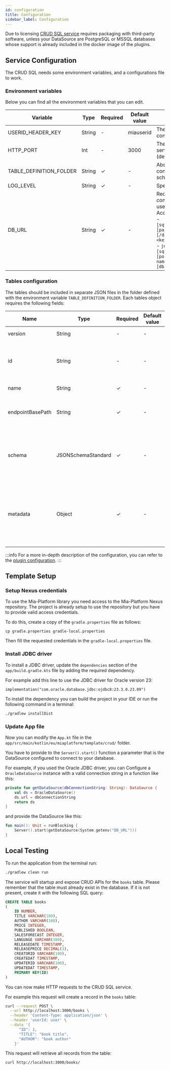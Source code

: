 ```yaml
---
id: configuration
title: Configuration
sidebar_label: Configuration
---
```


<!--
WARNING: this file was automatically generated by Mia-Platform Doc Aggregator.
DO NOT MODIFY IT BY HAND.
Instead, modify the source file and run the aggregator to regenerate this file.
-->

Due to licensing [CRUD SQL service](/runtime_suite/crud-sql/10_overview.md) requires packaging with third-party software, unless your DataSource are PostgreSQL or MSSQL databases whose support is already included in the docker image of the plugins.

## Service Configuration
The CRUD SQL needs some environment variables, and a configurations file to work.

### Environment variables

Below you can find all the environment variables that you can edit.

| Variable                | Type   | Required | Default value | Description                                                                                                                                                                                                                                                                                                                                                  |
|-------------------------|--------|----------|---------------|--------------------------------------------------------------------------------------------------------------------------------------------------------------------------------------------------------------------------------------------------------------------------------------------------------------------------------------------------------------|
| USERID_HEADER_KEY       | String | -        | miauserid     | The name of the header that contains information of the user.                                                                                                                                                                                                                                                                                                |
| HTTP_PORT               | Int    | -        | 3000          | The port on which the application server will serve status requests (default 3000).                                                                                                                                                                                                                                                                          |
| TABLE_DEFINITION_FOLDER | String | &check;  | -             | Absolute path of a folder containing the tables JSON schemas.                                                                                                                                                                                                                                                                                                |
| LOG_LEVEL               | String | &check;  | -             | Specifies the log level to use.                                                                                                                                                                                                                                                                                                                              |
| DB_URL                  | String | &check;  | -             | Required. The connection string to connect to the database with username and password. <br /> Accepted formats: <br /> - `[sqlserver\|postgresql]://[user[:[password]]@]host[:port][/database][?<key1\>=<value1\>[&<key2\>=<value2\>]]` <br /> - `jdbc:[sqlserver\|postgresql]://[host]:[port];databaseName=[db-name];user=[db-user];password=[db-password]` |

### Tables configuration
The tables should be included in separate JSON files in the folder defined with the environment variable `TABLE_DEFINITION_FOLDER`. Each tables object requires the following fields:

| Name             | Type               | Required | Default value | Description                                                                                                                                                                                                     |
|------------------|--------------------|----------|---------------|-----------------------------------------------------------------------------------------------------------------------------------------------------------------------------------------------------------------|
| version          | String             | -        | -             | Configuration file version.                                                                                                                                                                                     |
| id               | String             | -        | -             | Additional identifier that can be associated to the collection definition.                                                                                                                                      |
| name             | String             | &check;  | -             | The name of the table.                                                                                                                                                                                          |
| endpointBasePath | String             | &check;  | -             | The endpoint path, used as entry point to CRUD operations.                                                                                                                                                      |
| schema           | JSONSchemaStandard | &check;  | -             | The JSON Schema configuration of the fields to be included in the collection object.            |
| metadata         | Object             | &check;  | -             | Object that contains service support metadata to handle standard fields such as updatedAt or updaterId. |

:::info
For a more in-depth description of the configuration, you can refer to the [plugin configuration](/runtime_suite/crud-sql/20_configuration.md).
:::

## Template Setup

### Setup Nexus credentials

To use the Mia-Platform library you need access to the Mia-Platform Nexus repository. The project is already setup to use the repository but you have to provide valid access credentials.

To do this, create a copy of the `gradle.properties` file as follows:

```shell
cp gradle.properties gradle-local.properties
```

Then fill the requested credentials in the `gradle-local.properties` file.

### Install JDBC driver

To install a JDBC driver, update the `dependencies` section of the `app/build.gradle.kts` file by adding the required dependency.

For example add this line to use the JDBC driver for Oracle version 23:

```
implementation("com.oracle.database.jdbc:ojdbc8:23.3.0.23.09")
```

To install the dependency you can build the project in your IDE or run the following command in a terminal:

```bash
./gradlew installDist
```

### Update App file

Now you can modify the `App.kt` file in the `app/src/main/kotlin/eu/miaplatform/template/crud/` folder.

You have to provide to the `Server().start()` function a parameter that is the DataSource configured to connect to your database.

For example, if you used the Oracle JDBC driver, you can Configure a `OracleDataSource` instance with a valid connection string in a function like this:

```kotlin
private fun getDataSource(dbConnectionString: String): DataSource {
    val ds = OracleDataSource()
    ds.url = dbConnectionString
    return ds
}
```

and provide the DataSource like this:

```kotlin
fun main(): Unit = runBlocking {
    Server().start(getDataSource(System.getenv("DB_URL")))
}
```

## Local Testing

To run the application from the terminal run:
```bash
./gradlew clean run
```

The service will startup and expose CRUD APIs for the `books` table.
Please remember that the table must already exist in the database. If it is not present, create it with the following SQL query:

```SQL
CREATE TABLE books
(
    ID NUMBER,
    TITLE VARCHAR(100),
    AUTHOR VARCHAR(100),
    PRICE INTEGER,
    PUBLISHED BOOLEAN,
    SALESFORECAST INTEGER,
    LANGUAGE VARCHAR(100),
    RELEASEDATE TIMESTAMP,
    RELEASEPRICE DECIMAL(3),
    CREATORID VARCHAR(100),
    CREATEDAT TIMESTAMP,
    UPDATERID VARCHAR(100),
    UPDATEDAT TIMESTAMP,
    PRIMARY KEY(ID)
)
```

You can now make HTTP requests to the CRUD SQL service.

For example this request will create a record in the `books` table:

```bash
curl --request POST \
  --url http://localhost:3000/books \
  --header 'Content-Type: application/json' \
  --header 'userId: user' \
  --data '{
      "ID": 1,
      "TITLE": "book title",
      "AUTHOR": "book author"
    }'
```

This request will retrieve all records from the table:

```bash
curl http://localhost:3000/books/
```
